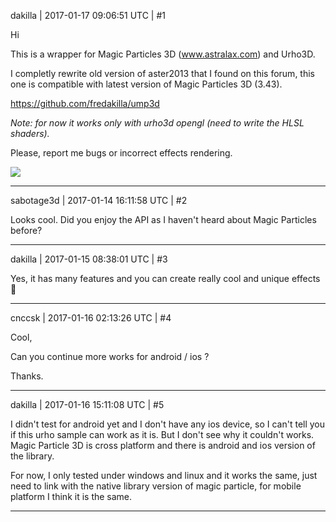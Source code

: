 dakilla | 2017-01-17 09:06:51 UTC | #1

Hi

This is a wrapper for Magic Particles 3D (www.astralax.com) and Urho3D.

I completly rewrite old version of aster2013 that I found on this forum, this one is compatible with latest version of Magic Particles 3D (3.43).

https://github.com/fredakilla/ump3d

_Note: for now it works only with urho3d opengl (need to write the HLSL shaders)._

Please, report me bugs or incorrect effects rendering.


<img src='//cdck-file-uploads-global.s3.dualstack.us-west-2.amazonaws.com/standard17/uploads/urho3d/original/1X/f226ffefdaa069fb40454dd3bb312dace97b80f3.png'>

-------------------------

sabotage3d | 2017-01-14 16:11:58 UTC | #2

Looks cool. Did you enjoy the API as I haven't heard about Magic Particles before?

-------------------------

dakilla | 2017-01-15 08:38:01 UTC | #3

Yes, it has many features and you can create really cool and unique effects :dizzy:

-------------------------

cnccsk | 2017-01-16 02:13:26 UTC | #4

Cool, 

Can you continue more works for android / ios ?

Thanks.

-------------------------

dakilla | 2017-01-16 15:11:08 UTC | #5

I didn't test for android yet and I don't have any ios device, so I can't tell you if this urho sample can work as it is. But I don't see why it couldn't works. Magic Particle 3D is cross platform and there is android and ios version of the library.

For now, I only tested under windows and linux and it works the same, just need to link with the native library version of magic particle, for mobile platform I think it is the same.

-------------------------

